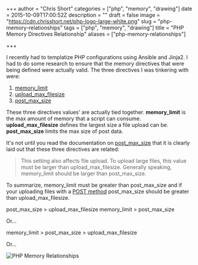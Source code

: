 +++
author = "Chris Short"
categories = ["php", "memory", "drawing"]
date = 2015-10-09T17:00:52Z
description = ""
draft = false
image = "https://cdn.chrisshort.net/php-logo-large-white.png"
slug = "php-memory-relationships"
tags = ["php", "memory", "drawing"]
title = "PHP Memory Directives Relationship"
aliases = ["php-memory-relationships"]

+++

I recently had to templatize PHP configurations using Ansible and Jinja2. I had to do some research to ensure that the memory directives that were being defined were actually valid. The three directives I was tinkering with were:

1. [memory_limit](http://docs.php.net/manual/en/ini.core.php#ini.memory-limit)
2. [upload\_max\_filesize](http://php.net/manual/en/ini.core.php#ini.upload-max-filesize)
3. [post\_max\_size](http://php.net/manual/en/ini.core.php#ini.post-max-size)

These three directives values' are actually tied together. **memory\_limit** is the max amount of memory that a script can consume. **upload\_max\_filesize** defines the largest size a file upload can be. **post\_max\_size** limits the max size of post data.

<script async src="//pagead2.googlesyndication.com/pagead/js/adsbygoogle.js"></script>
<!-- chrisshort.net Responsive -->
<ins class="adsbygoogle"
     style="display:block"
     data-ad-client="ca-pub-8972983586873269"
     data-ad-slot="1297095894"
     data-ad-format="auto"></ins>
<script>
   (adsbygoogle = window.adsbygoogle || []).push({});
</script>

It's not until you read the documentation on [post\_max\_size](http://php.net/manual/en/ini.core.php#ini.post-max-size) that it is clearly laid out that these three directives are related:

>This setting also affects file upload. To upload large files, this value must be larger than upload\_max\_filesize. Generally speaking, memory_limit should be larger than post\_max\_size.

To summarize, memory\_limit must be greater than post\_max\_size and if your uploading files with a [POST method](http://www.w3schools.com/tags/ref_httpmethods.asp) post\_max\_size should be greater than upload\_max\_filesize.

post\_max\_size > upload\_max\_filesize
memory\_limit > post\_max\_size

Or...

memory\_limit > post\_max\_size > upload\_max\_filesize

Or...

![PHP Memory Relationships](https://cdn.chrisshort.net/drawings/php-memory-relationships.png)